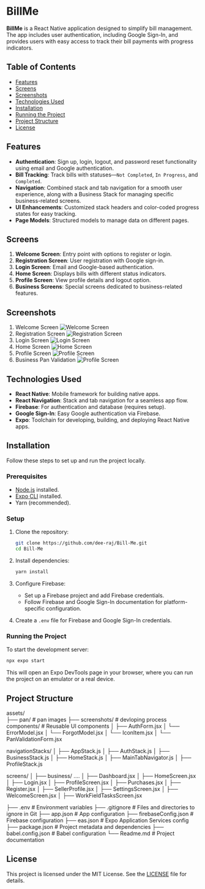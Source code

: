 # BillMe

**BillMe** is a React Native application designed to simplify bill management. The app includes user authentication, including Google Sign-In, and provides users with easy access to track their bill payments with progress indicators.

## Table of Contents

- [Features](#features)
- [Screens](#screens)
- [Screenshots](#screenshots)
- [Technologies Used](#technologies-used)
- [Installation](#installation)
- [Running the Project](#running-the-project)
- [Project Structure](#project-structure)
- [License](#license)

## Features

- **Authentication**: Sign up, login, logout, and password reset functionality using email and Google authentication.
- **Bill Tracking**: Track bills with statuses—`Not Completed`, `In Progress`, and `Completed`.
- **Navigation**: Combined stack and tab navigation for a smooth user experience, along with a Business Stack for managing specific business-related screens.
- **UI Enhancements**: Customized stack headers and color-coded progress states for easy tracking.
- **Page Models**: Structured models to manage data on different pages.

## Screens

1. **Welcome Screen**: Entry point with options to register or login.
2. **Registration Screen**: User registration with Google sign-in.
3. **Login Screen**: Email and Google-based authentication.
4. **Home Screen**: Displays bills with different status indicators.
5. **Profile Screen**: View profile details and logout option.
6. **Business Screens**: Special screens dedicated to business-related features.

## Screenshots

1. Welcome Screen ![Welcome Screen](assets/screenshots/Screenshot_1.png)
2. Registration Screen ![Registration Screen](assets/screenshots/Screenshot_2.png)
3. Login Screen ![Login Screen](assets/screenshots/Screenshot_3.png)
4. Home Screen ![Home Screen](assets/screenshots/Screenshot_5.png)
5. Profile Screen ![Profile Screen](assets/screenshots/Screenshot_9.png)
6. Business Pan Validation ![Profile Screen](assets/screenshots/Screenshot_12.png)


## Technologies Used

- **React Native**: Mobile framework for building native apps.
- **React Navigation**: Stack and tab navigation for a seamless app flow.
- **Firebase**: For authentication and database (requires setup).
- **Google Sign-In**: Easy Google authentication via Firebase.
- **Expo**: Toolchain for developing, building, and deploying React Native apps.

## Installation

Follow these steps to set up and run the project locally.

### Prerequisites

- [Node.js](https://nodejs.org/) installed.
- [Expo CLI](https://docs.expo.dev/get-started/installation/) installed.
- Yarn (recommended).

### Setup

1. Clone the repository:

   ```bash
   git clone https://github.com/dee-raj/Bill-Me.git
   cd Bill-Me
   ```

2. Install dependencies:

   ```bash
   yarn install
   ```

3. Configure Firebase:
   - Set up a Firebase project and add Firebase credentials.
   - Follow Firebase and Google Sign-In documentation for platform-specific configuration.

4. Create a `.env` file for Firebase and Google Sign-In credentials.

### Running the Project

To start the development server:

```bash
npx expo start
```

This will open an Expo DevTools page in your browser, where you can run the project on an emulator or a real device.

## Project Structure
assets/   
├── pan/                # pan images
├── screenshots/        # devloping process 
components/             # Reusable UI components
│   ├── AuthForm.jsx
│   └── ErrorModel.jsx
│   └── ForgotModel.jsx
│   └── IconItem.jsx
│   └── PanValidationForm.jsx

navigationStacks/
│   ├── AppStack.js
│   ├── AuthStack.js
│   ├── BusinessStack.js
│   ├── HomeStack.js
│   ├── MainTabNavigator.js
│   ├── ProfileStack.js

screens/
│   ├── business/
      ....
│   ├── Dashboard.jsx 
│   ├── HomeScreen.jsx 
│   ├── Login.jsx 
│   ├── ProfileScreen.jsx 
│   ├── Purchases.jsx 
│   ├── Register.jsx 
│   ├── SellerProfile.jsx 
│   ├── SettingsScreen.jsx 
│   ├── WelcomeScreen.jsx 
│   ├── WorkFieldTasksScreen.jsx

├── .env                # Environment variables
├── .gitignore          # Files and directories to ignore in Git
├── app.json            # App configuration
├── firebaseConfig.json # Firebase configuration
├── eas.json            # Expo Application Services config
├── package.json        # Project metadata and dependencies
├── babel.config.json   # Babel configuration
└── Readme.md           # Project documentation

## License

This project is licensed under the MIT License. See the [LICENSE](LICENSE) file for details.
